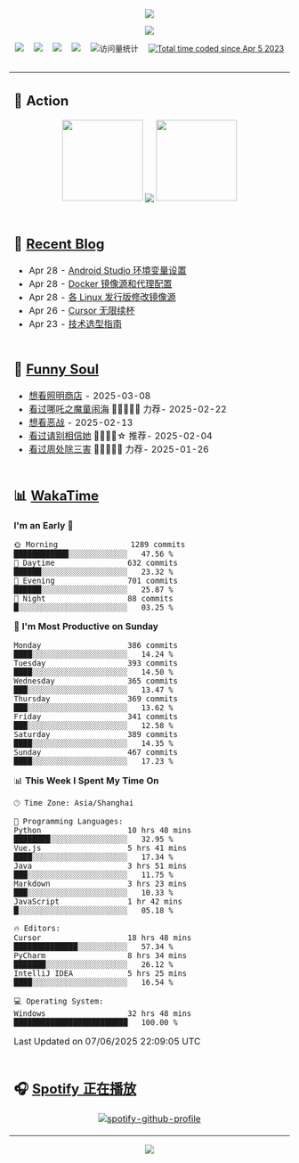 <div align="center">

<img src="https://capsule-render.vercel.app/api?type=waving&color=timeGradient&height=300&&section=header&text=HI%20THERE!&fontSize=90&fontAlign=50&fontAlignY=30&desc=I%E2%80%99m%20@LI%20SIR%20%F0%9F%91%8B&descAlign=50&descSize=30&descAlignY=60&animation=twinkling" />

<div align="center">

  <!-- knock code pictures 敲代码的图片 -->
  <img order-radius="100px" src="https://img.lisir.me/image/my/001.gif"><br>

  <!-- profile logo 个人资料徽标 -->
  <div align="center">
    <a href="https://lisir.me/" title="点击跳转"><img src="https://img.shields.io/badge/Blog-%E4%B8%AA%E4%BA%BA%E5%8D%9A%E5%AE%A2-red"></a>&emsp;
    <a href="https://photo.lisir.me/" title="点击跳转"><img src="https://img.shields.io/badge/Photo-%E6%97%B6%E5%85%89%E7%9B%B8%E5%86%8C-blue"></a>&emsp;
    <a href="https://cloud.lisir.me/" title="点击跳转"><img src="https://img.shields.io/badge/Cloud%20Disk-%E6%88%91%E7%9A%84%E4%BA%91%E7%9B%98-green"></a>&emsp;
    <a href="https://nz.lisir.me/" title="点击跳转"><img src="https://img.shields.io/badge/%E5%93%AA%E5%90%92-%E7%9B%91%E6%8E%A7%E9%9D%A2%E6%9D%BF-blueviolet"></a>&emsp;
    <!-- visitor -->
    <img src="https://komarev.com/ghpvc/?username=wkwbk&label=Views&color=orange&style=flat" alt="访问量统计" />&emsp;
    <a href="https://wakatime.com/@2237354f-824a-4472-ae76-c1eca96c8908"><img src="https://wakatime.com/badge/user/2237354f-824a-4472-ae76-c1eca96c8908.svg" alt="Total time coded since Apr 5 2023" /></a>
  </div>

</div>

<br>

<div align="center">

<table>

<tr><td>

## 🚀 Action

<!-- github-readme-streak-stats 连续提交代码天数记录 -->
<div align="center">
  <img width="145" src="https://img.lisir.me/image/my/002.png">
  <img align="center" src="https://github-readme-stats.vercel.app/api?username=wkwbk&show_icons=true&theme=transparent">
  <img width="145" src="https://img.lisir.me/image/my/001.png">
</div>

<br>

</td></tr>

<tr><td>

<!-- 近期博客 -->
## 📃 [Recent Blog](https://lisir.me/)

<!-- feed start -->
- Apr 28 - [Android Studio 环境变量设置](https://lisir.me/Stack/Android-Studio-环境变量设置)
- Apr 28 - [Docker 镜像源和代理配置](https://lisir.me/Notes/Sys/Docker/01.Docker-镜像源和代理配置)
- Apr 28 - [各 Linux 发行版修改镜像源](https://lisir.me/Notes/Sys/Linux/01.各-Linux-发行版修改镜像源)
- Apr 26 - [Cursor 无限续杯](https://lisir.me/Notes/AI/Cursor/02.Cursor-无限续杯)
- Apr 23 - [技术选型指南](https://lisir.me/Stack/00.技术选型指南)
<!-- feed end -->

</td></tr>

<tr><td>

<!-- 豆瓣 -->
## 🤾 [Funny Soul](https://movie.douban.com/people/li778057151)

<!-- START_SECTION:douban -->
* <a href='https://movie.douban.com/subject/36318331/' target='_blank'>想看照明商店</a> - 2025-03-08
* <a href='https://movie.douban.com/subject/34780991/' target='_blank'>看过哪吒之魔童闹海</a> 🌟🌟🌟🌟🌟 力荐- 2025-02-22
* <a href='https://movie.douban.com/subject/10604851/' target='_blank'>想看恶战</a> - 2025-02-13
* <a href='https://movie.douban.com/subject/35295017/' target='_blank'>看过请别相信她</a> 🌟🌟🌟🌟☆ 推荐- 2025-02-04
* <a href='https://movie.douban.com/subject/36151692/' target='_blank'>看过周处除三害</a> 🌟🌟🌟🌟🌟 力荐- 2025-01-26
<!-- END_SECTION:douban -->

</td></tr>

<tr><td>

<!-- wakatime 统计 -->
## 📊 [WakaTime](https://wakatime.com/@wkwbk)

<!--START_SECTION:waka-->
**I'm an Early 🐤** 

```text
🌞 Morning                1289 commits        ████████████░░░░░░░░░░░░░   47.56 % 
🌆 Daytime                632 commits         ██████░░░░░░░░░░░░░░░░░░░   23.32 % 
🌃 Evening                701 commits         ██████░░░░░░░░░░░░░░░░░░░   25.87 % 
🌙 Night                  88 commits          █░░░░░░░░░░░░░░░░░░░░░░░░   03.25 % 
```
📅 **I'm Most Productive on Sunday** 

```text
Monday                   386 commits         ████░░░░░░░░░░░░░░░░░░░░░   14.24 % 
Tuesday                  393 commits         ████░░░░░░░░░░░░░░░░░░░░░   14.50 % 
Wednesday                365 commits         ███░░░░░░░░░░░░░░░░░░░░░░   13.47 % 
Thursday                 369 commits         ███░░░░░░░░░░░░░░░░░░░░░░   13.62 % 
Friday                   341 commits         ███░░░░░░░░░░░░░░░░░░░░░░   12.58 % 
Saturday                 389 commits         ████░░░░░░░░░░░░░░░░░░░░░   14.35 % 
Sunday                   467 commits         ████░░░░░░░░░░░░░░░░░░░░░   17.23 % 
```


📊 **This Week I Spent My Time On** 

```text
🕑︎ Time Zone: Asia/Shanghai

💬 Programming Languages: 
Python                   10 hrs 48 mins      ████████░░░░░░░░░░░░░░░░░   32.95 % 
Vue.js                   5 hrs 41 mins       ████░░░░░░░░░░░░░░░░░░░░░   17.34 % 
Java                     3 hrs 51 mins       ███░░░░░░░░░░░░░░░░░░░░░░   11.75 % 
Markdown                 3 hrs 23 mins       ███░░░░░░░░░░░░░░░░░░░░░░   10.33 % 
JavaScript               1 hr 42 mins        █░░░░░░░░░░░░░░░░░░░░░░░░   05.18 % 

🔥 Editors: 
Cursor                   18 hrs 48 mins      ██████████████░░░░░░░░░░░   57.34 % 
PyCharm                  8 hrs 34 mins       ███████░░░░░░░░░░░░░░░░░░   26.12 % 
IntelliJ IDEA            5 hrs 25 mins       ████░░░░░░░░░░░░░░░░░░░░░   16.54 % 

💻 Operating System: 
Windows                  32 hrs 48 mins      █████████████████████████   100.00 % 
```


 Last Updated on 07/06/2025 22:09:05 UTC
<!--END_SECTION:waka-->

</td></tr>

<tr><td>

## 🎧 [Spotify 正在播放](https://open.spotify.com/user/31s4ftvnfnus65uynvxmxu7rkfom)

<div align="center">

  [![spotify-github-profile](https://spotify-github-profile.kittinanx.com/api/view?uid=31s4ftvnfnus65uynvxmxu7rkfom&cover_image=true&theme=default&show_offline=true&background_color=121212&interchange=true&bar_color_cover=true)](https://spotify-github-profile.kittinanx.com/api/view?uid=31s4ftvnfnus65uynvxmxu7rkfom&redirect=true)

</div>

</td></tr>

</table>

</div>

<img src="https://capsule-render.vercel.app/api?type=waving&color=timeGradient&height=300&&section=footer&text=THE%20END!&fontSize=90&fontAlign=50&fontAlignY=70&desc=Hope%20your%20program%20is%20bug-free!&descAlign=50&descSize=30&descAlignY=40&animation=twinkling" />

</div>
